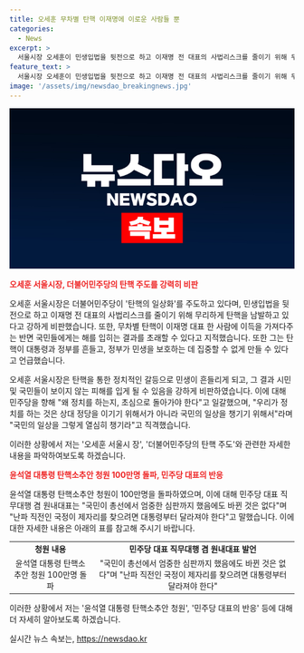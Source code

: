 ```yaml
---
title: 오세훈 무차별 탄핵 이재명에 이로운 사람들 뿐
categories:
  - News
excerpt: >
  서울시장 오세훈이 민생입법을 뒷전으로 하고 이재명 전 대표의 사법리스크를 줄이기 위해 무리하게 탄핵을 남발하는 더불어민주당을 비판했다. 오 시장은 무차별 탄핵으로 득을 보는 것은 이재명 대표 한 사람, 해를 입는 것은 국민 한 분 한 분이라고 지적하며, 탄핵이 정부의 민생 보호를 방해하고 시민들에게 피해를 끼친다고 강력히 비판했다. 그는 또한 민주당에게 정치의 초심으로 돌아가 국민의 일상을 챙기라고 촉구했다. 이에 대한 여론은 분분한 가운데, 윤석열 대통령 탄핵 추진에 대한 국민 동의 청원은 100만명을 넘어섰으며, 이에 대해 박찬대 민주당 대표 직무대행 겸 원내대표는 국민이 총선에서 엄중한 심판까지 했음에도 바뀐 것은 없다고 발언했다.
feature_text: >
  서울시장 오세훈이 민생입법을 뒷전으로 하고 이재명 전 대표의 사법리스크를 줄이기 위해 무리하게 탄핵을 남발하는 더불어민주당을 비판했다. 오 시장은 무차별 탄핵으로 득을 보는 것은 이재명 대표 한 사람, 해를 입는 것은 국민 한 분 한 분이라고 지적하며, 탄핵이 정부의 민생 보호를 방해하고 시민들에게 피해를 끼친다고 강력히 비판했다. 그는 또한 민주당에게 정치의 초심으로 돌아가 국민의 일상을 챙기라고 촉구했다. 이에 대한 여론은 분분한 가운데, 윤석열 대통령 탄핵 추진에 대한 국민 동의 청원은 100만명을 넘어섰으며, 이에 대해 박찬대 민주당 대표 직무대행 겸 원내대표는 국민이 총선에서 엄중한 심판까지 했음에도 바뀐 것은 없다고 발언했다.
image: '/assets/img/newsdao_breakingnews.jpg'
---
```


<p><img src="/assets/img/newsdao_breakingnews.jpg" alt="koreaapp 속보" /></p>

<p><b><span style="color: #ee2323;">오세훈 서울시장, 더불어민주당의 탄핵 주도를 강력히 비판</span></b></p>

<p>오세훈 서울시장은 더불어민주당이 '탄핵의 일상화'를 주도하고 있다며, 민생입법을 뒷전으로 하고 이재명 전 대표의 사법리스크를 줄이기 위해 무리하게 탄핵을 남발하고 있다고 강하게 비판했습니다. 또한, 무차별 탄핵이 이재명 대표 한 사람에 이득을 가져다주는 반면 국민들에게는 해를 입히는 결과를 초래할 수 있다고 지적했습니다. 또한 그는 탄핵이 대통령과 정부를 흔들고, 정부가 민생을 보호하는 데 집중할 수 없게 만들 수 있다고 언급했습니다. </p>

<p>오세훈 서울시장은 탄핵을 통한 정치적인 갈등으로 민생이 흔들리게 되고, 그 결과 시민 및 국민들이 보이지 않는 피해를 입게 될 수 있음을 강하게 비판하였습니다. 이에 대해 민주당을 향해 "왜 정치를 하는지, 초심으로 돌아가야 한다"고 일갈했으며, "우리가 정치를 하는 것은 상대 정당을 이기기 위해서가 아니라 국민의 일상을 챙기기 위해서"라며 "국민의 일상을 그렇게 열심히 챙기라"고 직격했습니다.</p>

<p>이러한 상황에서 저는 '오세훈 서울시 장', '더불어민주당의 탄핵 주도'와 관련한 자세한 내용을 파악하여보도록 하겠습니다. </p>

<p><b><span style="color: #ee2323;">윤석열 대통령 탄핵소추안 청원 100만명 돌파, 민주당 대표의 반응</span></b></p>

<p>윤석열 대통령 탄핵소추안 청원이 100만명을 돌파하였으며, 이에 대해 민주당 대표 직무대행 겸 원내대표는 "국민이 총선에서 엄중한 심판까지 했음에도 바뀐 것은 없다"며 "난파 직전인 국정이 제자리를 찾으려면 대통령부터 달라져야 한다"고 말했습니다. 이에 대한 자세한 내용은 아래의 표를 참고해 주시기 바랍니다.</p>

<table>
  <tr>
    <td style="text-align: center; height: 17px;"><b>청원 내용</b></td>
    <td style="text-align: center; height: 17px;"><b>민주당 대표 직무대행 겸 원내대표 발언</b></td>
  </tr>
  <tr>
    <td style="text-align: center; height: 17px;">윤석열 대통령 탄핵소추안 청원 100만명 돌파</td>
    <td style="text-align: center; height: 17px;">"국민이 총선에서 엄중한 심판까지 했음에도 바뀐 것은 없다"며 "난파 직전인 국정이 제자리를 찾으려면 대통령부터 달라져야 한다"</td>
  </tr>
</table>

<p>이러한 상황에서 저는 '윤석열 대통령 탄핵소추안 청원', '민주당 대표의 반응' 등에 대해 더 자세히 알아보도록 하겠습니다.</p>
실시간 뉴스 속보는, <a href="https://newsdao.kr" rel="dofollow">https://newsdao.kr</a>


